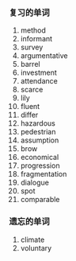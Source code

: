 ### 复习的单词

1. method
2. informant
3. survey
4. argumentative
5. barrel
6. investment
7. attendance
8. scarce
9. lily
10. fluent
11. differ
12. hazardous
13. pedestrian
14. assumption
15. brow
16. economical
17. progression
18. fragmentation
19. dialogue
20. spot
21. comparable







### 遗忘的单词

1. climate
2. voluntary